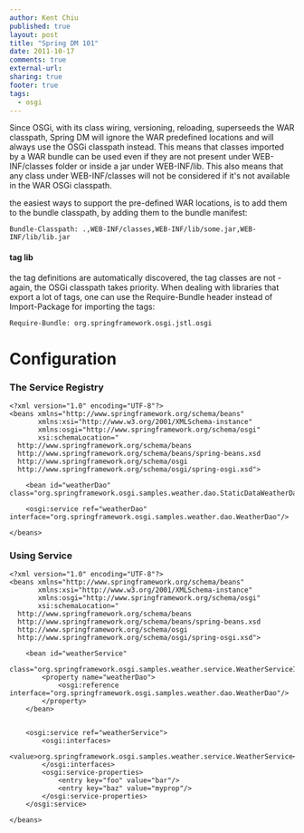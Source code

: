 ```yaml
---
author: Kent Chiu
published: true
layout: post
title: "Spring DM 101"
date: 2011-10-17
comments: true
external-url:
sharing: true
footer: true
tags:
  - osgi
---
```





Since OSGi, with its class wiring, versioning, reloading, superseeds the
WAR classpath, Spring DM will ignore the WAR predefined locations and
will always use the OSGi classpath instead. This means that classes
imported by a WAR bundle can be used even if they are not present under
WEB-INF/classes folder or inside a jar under WEB-INF/lib. This also
means that any class under WEB-INF/classes will not be considered if
it's not available in the WAR OSGi classpath.

the easiest ways to support the pre-defined WAR locations, is to add
them to the bundle classpath, by adding them to the bundle manifest:


```
Bundle-Classpath: .,WEB-INF/classes,WEB-INF/lib/some.jar,WEB-INF/lib/lib.jar

```

#### tag lib

the tag definitions are automatically discovered, the tag classes are
not - again, the OSGi classpath takes priority. When dealing with
libraries that export a lot of tags, one can use the Require-Bundle
header instead of Import-Package for importing the tags:


```
Require-Bundle: org.springframework.osgi.jstl.osgi

```

Configuration
=============

### The Service Registry


```
<?xml version="1.0" encoding="UTF-8"?>
<beans xmlns="http://www.springframework.org/schema/beans"
       xmlns:xsi="http://www.w3.org/2001/XMLSchema-instance"
       xmlns:osgi="http://www.springframework.org/schema/osgi"
       xsi:schemaLocation="
  http://www.springframework.org/schema/beans
  http://www.springframework.org/schema/beans/spring-beans.xsd
  http://www.springframework.org/schema/osgi
  http://www.springframework.org/schema/osgi/spring-osgi.xsd">
 
    <bean id="weatherDao" class="org.springframework.osgi.samples.weather.dao.StaticDataWeatherDaoImpl"/>
 
    <osgi:service ref="weatherDao" interface="org.springframework.osgi.samples.weather.dao.WeatherDao"/>
 
</beans>

```

### Using Service


```
<?xml version="1.0" encoding="UTF-8"?>
<beans xmlns="http://www.springframework.org/schema/beans"
       xmlns:xsi="http://www.w3.org/2001/XMLSchema-instance"
       xmlns:osgi="http://www.springframework.org/schema/osgi"
       xsi:schemaLocation="
  http://www.springframework.org/schema/beans
  http://www.springframework.org/schema/beans/spring-beans.xsd
  http://www.springframework.org/schema/osgi
  http://www.springframework.org/schema/osgi/spring-osgi.xsd">
 
    <bean id="weatherService"
        class="org.springframework.osgi.samples.weather.service.WeatherServiceImpl">
        <property name="weatherDao">
            <osgi:reference interface="org.springframework.osgi.samples.weather.dao.WeatherDao"/>
        </property>
    </bean>
 
 
    <osgi:service ref="weatherService">
        <osgi:interfaces>
            <value>org.springframework.osgi.samples.weather.service.WeatherService</value>
        </osgi:interfaces>
        <osgi:service-properties>
            <entry key="foo" value="bar"/>
            <entry key="baz" value="myprop"/>
        </osgi:service-properties>
    </osgi:service>
 
</beans>

```

